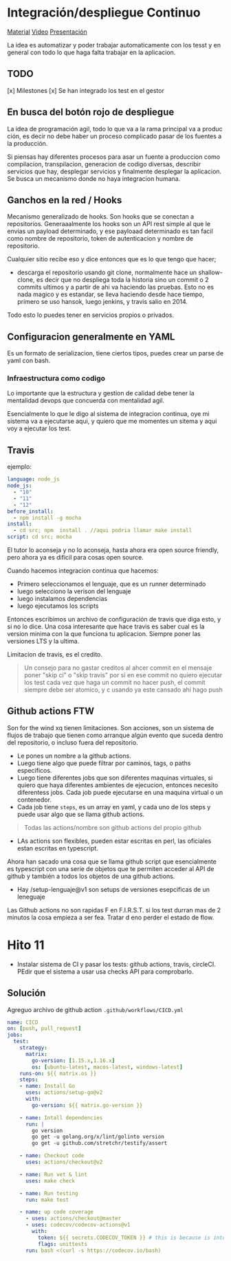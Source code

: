 # Integración/despliegue Continuo

[Material](https://jj.github.io/curso-tdd/temas/CI)
[Video](https://www.youtube.com/watch?v=97dnTC3RXAg)
[Presentación](https://jj.github.io/curso-tdd/preso/CI.html)

La idea es automatizar y poder trabajar automaticamente con los tesst y en general con todo lo que haga falta trabajar en la aplicacion.

## TODO
[x] Milestones
[x] Se han integrado los test en el gestor

## En busca del botón rojo de despliegue

La idea de programación agil, todo lo que va a la rama principal va a produc
ción, es decir no debe haber un proceso complicado pasar de los fuentes a la producción.

Si piensas hay diferentes procesos para asar un fuente a produccion como compilacion, transpilacion, generacion de codigo diversas, describir servicios que hay, desplegar servicios y finalmente desplegar la aplicacion. Se busca un mecanismo donde no haya integracion humana.

## Ganchos en la red / Hooks
Mecanismo generalizado de hooks. Son hooks que se conectan a repositorios.
Generaaalmente  los hooks son un API rest simple al que le envias un payload determinado, y ese payloaad determinado es tan facil como nombre de repositorio, token de autenticacion y nombre de repositorio.

Cualquier sitio recibe eso y dice entonces que es lo que tengo que hacer;
- descarga el repositorio usando git clone, normalmente hace un shallow-clone, es decir que no despliega toda la historia sino  un commit o  2 commits ultimos y a partir de ahi va haciendo las pruebas. 
Esto no es nada magico y es estandar, se lleva haciendo desde hace tiempo, primero se uso hansok, luego jenkins, y travis salio en 2014.

Todo esto lo puedes tener en servicios propios o privados.

## Configuracion generalmente en YAML

Es un formato de serializacion, tiene ciertos tipos, puedes crear un parse de yaml con bash.

### Infraestructura como codigo
Lo importante que la estructura y gestion de calidad debe tener la mentalidad devops que concuerda con mentalidad agil.

Esencialmente lo que le digo al sistema de integracion continua, oye mi sistema va a ejecutarse aqui, y quiero que me momentes un sitema y aqui voy a ejecutar los test.

## Travis

ejemplo:

```yaml
language: node_js
node_js:
  - "10"
  - "11"
  - "12"
before_install:
  - npm install -g mocha
install:
  - cd src; npm  install . //aqui podria llamar make install
script: cd src; mocha
```
El tutor lo aconseja y no lo aconseja, hasta ahora era open source friendly, pero  ahora ya es dificil para cosas open source.


Cuando hacemos integracion continua que hacemos:
- Primero seleccionamos el lenguaje, que es un runner determinado
- luego selecciono la verison del lenguaje
- luego instalamos dependencias
- luego ejecutamos los scripts


Entonces escribimos un archivo de configuración de travis que diga esto, y si no lo dice.
Una cosa interesante que hace travis es saber cual es la version minima con la que funciona tu aplicacion. Siempre poner las versiones LTS y la ultima.

Limitacion  de travis, es el credito.

> Un consejo para no gastar creditos al ahcer commit en el mensaje poner "skip ci" o "skip travis" por si en ese commit no quiero ejecutar los test
> cada vez que haga un commit no hacer push, el commit siempre debe ser atomico, y c usando ya este cansado ahi hago push

## Github actions FTW

Son for the wind xq tienen limitaciones. 
Son acciones, son un sistema de flujos de trabajo que tienen como arranque algún evento que suceda dentro del repositorio, o incluso fuera del repositorio.

- Le pones un nombre a la github actions.
- Luego tiene algo que puede filtrar por caminos,  tags, o paths especificos.
- Luego tiene diferentes jobs que son diferentes maquinas virtuales, si quiero que haya diferentes  ambientes de ejecucion, entonces necesito diferentess jobs. Cada job puede ejecutarse en una maquina virtual o un contenedor.
- Cada job tiene `steps`, es un array en yaml, y cada uno de los steps y puede usar algo que se llama github actions.
> Todas las actions/nombre son github actions del propio github
- LAs actions son flexibles, pueden estar escritas en perl, las oficiales estan escritas en typescript.

Ahora han sacado una cosa que se llama github script que esencialmente es typescript con una serie de objetos que te permiten acceder al API de github y también a todos los objetos de una github actions.

- Hay /setup-lenguaje@v1 son setups de versiones esepcificas de un leneguaje

Las Github actions no son rapidas F en F.I.R.S.T. si los test durran mas de 2 minutos la cosa empieza a ser fea. Tratar d eno perder el estado de flow.

# Hito 11
- Instalar sistema de CI y pasar los tests: github actions, travis, circleCI. PEdir que el sistema a usar usa checks API para comprobarlo.

## Solución
Agreguo archivo de github action `.github/workflows/CICD.yml`

```yaml
name: CICD
on: [push, pull_request]
jobs:
  test:
    strategy:
      matrix:
        go-version: [1.15.x,1.16.x]
        os: [ubuntu-latest, macos-latest, windows-latest]
    runs-on: ${{ matrix.os }}
    steps:
    - name: Install Go
      uses: actions/setup-go@v2
      with:
        go-version: ${{ matrix.go-version }}

    - name: Intall dependencies
      run: |
        go version
        go get -u golang.org/x/lint/golinto version
        go get -u github.com/stretchr/testify/assert

    - name: Checkout code
      uses: actions/checkout@v2

    - name: Run vet & lint
      uses: make check

    - name: Run testing
      run: make test

    - name: up code coverage
      - uses: actions/checkout@master
      - uses: codecov/codecov-actions@v1
        with:
          token: ${{ secrets.CODECOV_TOKEN }} # this is because is into organization 
          flags: unittests
      run: bash <(curl -s https://codecov.io/bash)

```